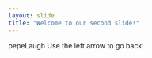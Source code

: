 ```yaml
---
layout: slide
title: "Welcome to our second slide!"
---
```

pepeLaugh
Use the left arrow to go back!
